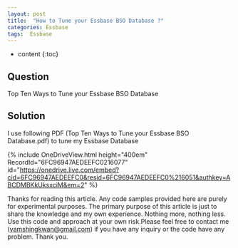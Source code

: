 ```yaml
---
layout: post
title:  "How to Tune your Essbase BSO Database ?"
categories: Essbase
tags:  Essbase
---
```

* content
{:toc}


## Question

Top Ten Ways to Tune your Essbase BSO Database 





## Solution


I use following PDF (Top Ten Ways to Tune your Essbase BSO Database.pdf) to tune my Essbase Database


{% include OneDriveView.html height="400em" RecordId="6FC96947AEDEEFC0216077"  id="https://onedrive.live.com/embed?cid=6FC96947AEDEEFC0&resid=6FC96947AEDEEFC0%216051&authkey=ABCDMBKkUksxciM&em=2" %}
 


Thanks for reading this article. Any code samples provided here are purely for experimental purposes. The primary purpose of this article is just to share the knowledge and my own experience. Nothing more, nothing less. Use this code and approach at your own risk.Please feel free to contact me (yamshingkwan@gmail.com) if you have any inquiry or the code have any problem. Thank you.
